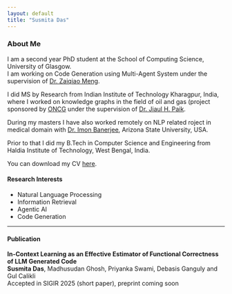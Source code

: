 ```yaml
---
layout: default
title: "Susmita Das"
---
```





###  About Me

I am a second year PhD student at the School of Computing Science, University of Glasgow.  
I am working on Code Generation using Multi-Agent System under the supervision of [Dr. Zaiqiao Meng](https://mengzaiqiao.github.io/).

I did MS by Research from Indian Institute of Technology Kharagpur, India, where I worked on knowledge graphs in the field of oil and gas (project sponsored by [ONCG](https://ongcindia.com/web/eng) under the supervision of [Dr. Jiaul H. Paik](https://jiaul.github.io/).

During my masters I have also worked remotely on NLP related roject in medical domain with [Dr. Imon Banerjee](https://search.asu.edu/profile/3997231), Arizona State University, USA. 

Prior to that I did my B.Tech in Computer Science and Engineering from Haldia Institute of Technology, West Bengal, India.

You can download my CV <a href="assets/Susmita_Das_UofG.pdf" download>here</a>.

 




#### Research Interests

- Natural Language Processing  
- Information Retrieval  
- Agentic AI  
- Code Generation

---


#### Publication  
**In-Context Learning as an Effective Estimator of Functional Correctness of LLM Generated Code**  <br>
**Susmita Das**, Madhusudan Ghosh, Priyanka Swami, Debasis Ganguly and Gul Calikli  <br>
Accepted in SIGIR 2025 (short paper), preprint coming soon





